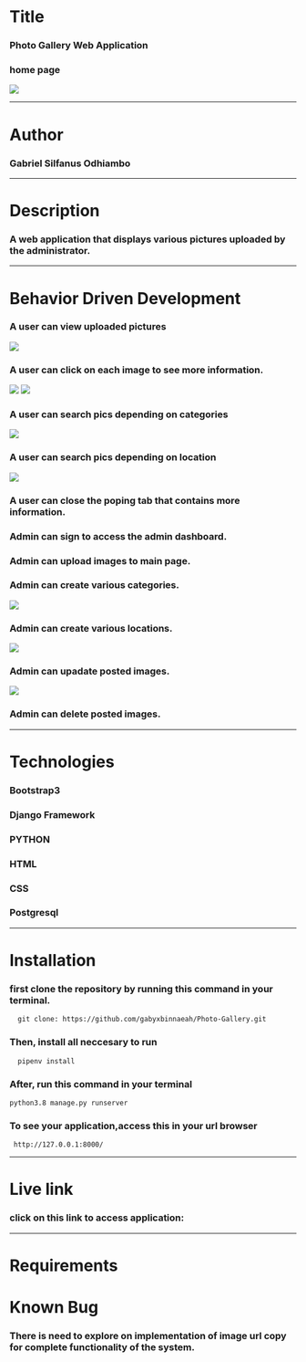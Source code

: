 # Title 
### Photo Gallery Web Application
### home page
![](/media/images/home1.png)
___

# Author 

### Gabriel Silfanus Odhiambo
___ 

# Description 
### A web application that displays various pictures uploaded by the administrator. 
___ 

# Behavior Driven Development

### A user can view uploaded pictures
![](/media/images/gallery1.png)
### A user can click on each image to see more information.
![](/media/images/pop.png)
![](/media/images/pop2.png)
### A user can search pics depending on categories
![](/media/images/search.png)
### A user can search pics depending on location
![](/media/images/locationsearch.png)
### A user can  close the poping tab that contains more information.
### Admin can sign to access the admin dashboard.

### Admin can upload images to main page.
### Admin can create various categories.
![](/media/images/category.png)
### Admin can create various locations.
![](/media/images/location.png)
### Admin can upadate posted images.
![](/media/images/image.png)
### Admin can delete posted images.

___

# Technologies

### Bootstrap3
### Django Framework
### PYTHON
### HTML 
### CSS
### Postgresql 
 
___

# Installation
### first clone the repository by running this command in your terminal.
      
      git clone: https://github.com/gabyxbinnaeah/Photo-Gallery.git

### Then, install all neccesary to run 
      pipenv install
   
### After, run this command in your terminal

    python3.8 manage.py runserver 


### To see your application,access this in your url browser

     http://127.0.0.1:8000/
___

# Live link

### click on this link to access application:

___


# Requirements


# Known Bug 
### There is need to explore on implementation of image url copy  for complete functionality of the system.